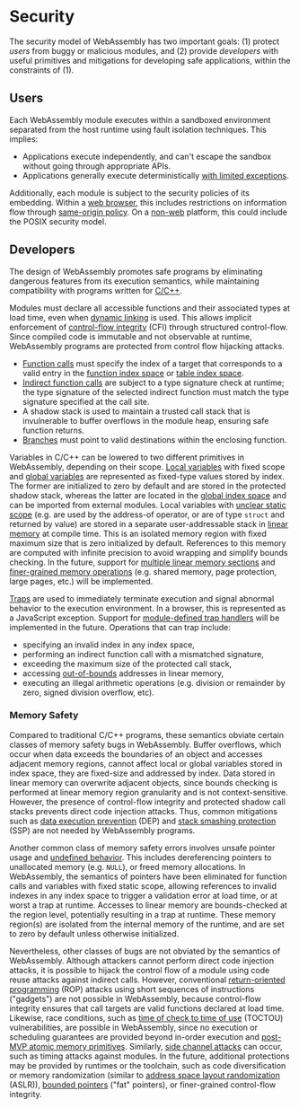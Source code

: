 # Security

The security model of WebAssembly has two important goals: (1) protect *users*
from buggy or malicious modules, and (2) provide *developers* with useful
primitives and mitigations for developing safe applications, within the
constraints of (1).

## Users

Each WebAssembly module executes within a sandboxed environment separated from
the host runtime using fault isolation techniques. This implies:
  * Applications execute independently, and can't escape the sandbox without
  going through appropriate APIs.
  * Applications generally execute deterministically
  [with limited exceptions](Nondeterminism.md).

Additionally, each module is subject to the security policies of its embedding.
Within a [web browser](Web.md), this includes restrictions on information flow
through [same-origin policy][]. On a [non-web](NonWeb.md) platform, this could
include the POSIX security model.

## Developers

The design of WebAssembly promotes safe programs by eliminating dangerous
features from its execution semantics, while maintaining compatibility with
programs written for [C/C++](CandC++.md).

Modules must declare all accessible functions and their associated types
at load time, even when [dynamic linking](DynamicLinking.md) is used. This
allows implicit enforcement of [control-flow integrity][] (CFI) through
structured control-flow. Since compiled code is immutable and not observable at
runtime, WebAssembly programs are protected from control flow hijacking attacks.
  * [Function calls](Semantics.md#calls) must specify the index of a target
  that corresponds to a valid entry in the
  [function index space](Modules.md#function-index-space) or
  [table index space](Modules.md#table-index-space).
  * [Indirect function calls](Rationale.md#indirect-calls) are subject to a type
  signature check at runtime; the type signature of the selected indirect
  function must match the type signature specified at the call site.
  * A shadow stack is used to maintain a trusted call stack that is invulnerable
  to buffer overflows in the module heap, ensuring safe function returns.
  * [Branches](Semantics.md#branches-and-nesting) must point to valid
  destinations within the enclosing function.

Variables in C/C++ can be lowered to two different primitives in WebAssembly,
depending on their scope. [Local variables](Semantics.md#local-variables)
with fixed scope and [global variables](Semantics.md#global-variables) are
represented as fixed-type values stored by index. The former are initialized
to zero by default and are stored in the protected shadow stack, whereas
the latter are located in the [global index space](Modules.md#global-index-space)
and can be imported from external modules. Local variables with
[unclear static scope](Rationale.md#locals) (e.g. are used by the address-of
operator, or are of type `struct` and returned by value) are stored in a separate
user-addressable stack in [linear memory](Semantics.md#linear-memory) at
compile time. This is an isolated memory region with fixed maximum size that is
zero initialized by default. References to this memory are computed with
infinite precision to avoid wrapping and simplify bounds checking. In the future,
support for [multiple linear memory sections](Modules.md#linear-memory-section) and
[finer-grained memory operations](FutureFeatures.md#finer-grained-control-over-memory)
(e.g. shared memory, page protection, large pages, etc.) will be implemented.

[Traps](Semantics.md#traps) are used to immediately terminate execution and
signal abnormal behavior to the execution environment. In a browser, this is
represented as a JavaScript exception. Support for
[module-defined trap handlers](FutureFeatures.md#trappingor-non-trapping-strategies)
will be implemented in the future. Operations that can trap include:
  * specifying an invalid index in any index space,
  * performing an indirect function call with a mismatched signature,
  * exceeding the maximum size of the protected call stack,
  * accessing [out-of-bounds](#Rationale.md#out-of-bounds) addresses in linear
  memory,
  * executing an illegal arithmetic operations (e.g. division or remainder by
  zero, signed division overflow, etc).

### Memory Safety
Compared to traditional C/C++ programs, these semantics obviate certain classes
of memory safety bugs in WebAssembly. Buffer overflows, which occur when data
exceeds the boundaries of an object and accesses adjacent memory regions, cannot
affect local or global variables stored in index space, they are fixed-size and
addressed by index. Data stored in linear memory can overwrite adjacent objects,
since bounds checking is performed at linear memory region granularity and is
not context-sensitive. However, the presence of control-flow integrity and
protected shadow call stacks prevents direct code injection attacks. Thus,
common mitigations such as [data execution prevention][] (DEP) and
[stack smashing protection][] (SSP) are not needed by WebAssembly programs.

Another common class of memory safety errors involves unsafe pointer usage and
[undefined behavior](CandC++.md#undefined-behavior). This includes dereferencing
pointers to unallocated memory (e.g. `NULL`), or freed memory allocations. In
WebAssembly, the semantics of pointers have been eliminated for function calls
and variables with fixed static scope, allowing references to invalid indexes in
any index space to trigger a validation error at load time, or at worst a trap
at runtime. Accesses to linear memory are bounds-checked at the region level,
potentially resulting in a trap at runtime. These memory region(s) are isolated
from the internal memory of the runtime, and are set to zero by default unless
otherwise initialized.

Nevertheless, other classes of bugs are not obviated by the semantics of
WebAssembly. Although attackers cannot perform direct code injection attacks,
it is possible to hijack the control flow of a module using code reuse attacks
against indirect calls. However, conventional [return-oriented programming][]
(ROP) attacks using short sequences of instructions ("gadgets") are not possible
in WebAssembly, because control-flow integrity ensures that call targets are
valid functions declared at load time. Likewise, race conditions, such as
[time of check to time of use][] (TOCTOU) vulnerabilities, are possible in
WebAssembly, since no execution or scheduling guarantees are provided beyond
in-order execution and [post-MVP atomic memory primitives](PostMVP.md#threads).
Similarly, [side channel attacks][] can occur, such as timing attacks against
modules. In the future, additional protections may be provided by runtimes or
the toolchain, such as code diversification or memory randomization (similar to
[address space layout randomization][] (ASLR)), [bounded pointers][] ("fat"
pointers), or finer-grained control-flow integrity.

  [address space layout randomization]: https://en.wikipedia.org/wiki/Address_space_layout_randomization
  [bounded pointers]: https://en.wikipedia.org/wiki/Bounded_pointer
  [control-flow integrity]: https://research.microsoft.com/apps/pubs/default.aspx?id=64250
  [data execution prevention]: https://en.wikipedia.org/wiki/Executable_space_protection
  [return-oriented programming]: https://en.wikipedia.org/wiki/Return-oriented_programming
  [same-origin policy]: https://www.w3.org/Security/wiki/Same_Origin_Policy
  [side channel attacks]: https://en.wikipedia.org/wiki/Side-channel_attack
  [stack smashing protection]: https://en.wikipedia.org/wiki/Buffer_overflow_protection#Random_canaries
  [time of check to time of use]: https://en.wikipedia.org/wiki/Time_of_check_to_time_of_use
